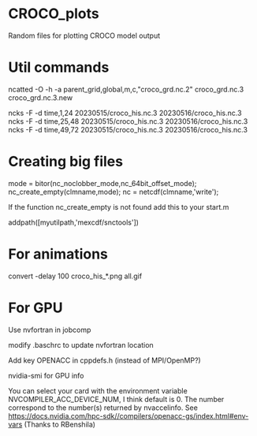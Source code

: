 # CROCO_plots
Random files for plotting CROCO model output

# Util commands
ncatted -O -h -a parent_grid,global,m,c,"croco_grd.nc.2" croco_grd.nc.3 croco_grd.nc.3.new


 ncks -F -d time,1,24 20230515/croco_his.nc.3 20230516/croco_his.nc.3
 ncks -F -d time,25,48 20230515/croco_his.nc.3 20230516/croco_his.nc.3
 ncks -F -d time,49,72 20230515/croco_his.nc.3 20230516/croco_his.nc.3

# Creating big files

mode = bitor(nc_noclobber_mode,nc_64bit_offset_mode); nc_create_empty(clmname,mode); nc = netcdf(clmname,'write');

If the function nc_create_empty is not found add this to your start.m

addpath([myutilpath,'mexcdf/snctools'])

# For animations

convert -delay 100 croco_his_*.png all.gif

# For GPU

Use nvfortran in jobcomp

modify .baschrc to update nvfortran location

Add key OPENACC in cppdefs.h (instead of MPI/OpenMP?)

nvidia-smi for GPU info

You can select your card with the environment variable NVCOMPILER_ACC_DEVICE_NUM, I think default is 0. The number correspond to the number(s) returned by nvaccelinfo. See https://docs.nvidia.com/hpc-sdk//compilers/openacc-gs/index.html#env-vars  (Thanks to RBenshila) 
